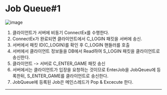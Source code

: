 # Job Queue#1
![image](https://user-images.githubusercontent.com/68372094/161478208-ddbf5720-b3fa-42ce-b2ce-856957a6b676.png)
1. 클라이언트가 서버에 비동기 ConnectEx를 수행한다.   
2. ConnectEx가 완료되면 클라이언트에서 C_LOGIN 패킷을 서버에 송신.    
3. 서버에서 패킷 ID(C_LOGIN)를 확인 후 C_LOGIN 핸들러를 호출   
4. 서버에서 클라이언트 정보들을 DB에서 Read하여 S_LOGIN 패킷을 클라이언트로 송신한다.   
5. 클라이언트 -> 서버로 C_ENTER_GAME 패킷 송신   
6. 서버에서는 클라이언트가 입장을 요청하는 것이므로 EnterJob을 JobQeueu에 등록한뒤, S_ENTER_GAME를 클라이언트로 송신한다.    
7. JobQueue에 등록된 Job은 메인스레드가 Pop & Excecute 한다.   
***

